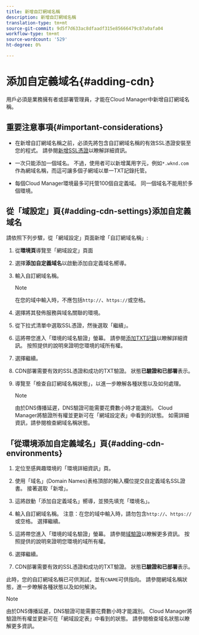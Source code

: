```yaml
---
title: 新增自訂網域名稱
description: 新增自訂網域名稱
translation-type: tm+mt
source-git-commit: 9d5f7d633ac8dfaadf315e85666479c87a0afa04
workflow-type: tm+mt
source-wordcount: '529'
ht-degree: 0%

---
```



# 添加自定義域名{#adding-cdn}

用戶必須是業務擁有者或部署管理員，才能在Cloud Manager中新增自訂網域名稱。

## 重要注意事項{#important-considerations}

* 在新增自訂網域名稱之前，必須先將包含自訂網域名稱的有效SSL憑證安裝至您的程式。 請參閱[新增SSL憑證](/help/implementing/cloud-manager/managing-ssl-certifications/add-ssl-certificate.md)以瞭解詳細資訊。

* 一次只能添加一個域名。 不過，使用者可以新增萬用字元，例如`*.wknd.com`作為網域名稱，而這可讓多個子網域以單一TXT記錄托管。

* 每個Cloud Manager環境最多可托管100個自定義域。 同一個域名不能用於多個環境。

## 從「域設定」頁{#adding-cdn-settings}添加自定義域名

請依照下列步驟，從「網域設定」頁面新增「自訂網域名稱」:

1. 從&#x200B;**環境頁**&#x200B;導覽至「網域設定」頁面

1. 選擇&#x200B;**添加自定義域名**&#x200B;以啟動添加自定義域名嚮導。

1. 輸入自訂網域名稱。

   >[!NOTE]
   >在您的域中輸入時，不應包括`http://`、`https://`或空格。

1. 選擇將其發佈服務與域名關聯的環境。

1. 從下拉式清單中選取SSL憑證，然後選取「繼續」。

1. 這將帶您進入「環境的域名驗證」螢幕。 請參閱[添加TXT記錄](/help/implementing/cloud-manager/custom-domain-names/add-text-record.md)以瞭解詳細資訊。
按照提供的說明來證明您環境的域所有權。

1. 選擇繼續。
1. CDN部署需要有效的SSL憑證和成功的TXT驗證。 狀態&#x200B;**已驗證和已部署**&#x200B;表示。
1. 導覽至「檢查自訂網域名稱狀態」，以進一步瞭解各種狀態以及如何處理。

   >[!NOTE]
   >由於DNS傳播延遲，DNS驗證可能需要花費數小時才能識別。 Cloud Manager將驗證所有權並更新可在「網域設定表」中看到的狀態。 如需詳細資訊，請參閱檢查網域名稱狀態。

## 「從環境添加自定義域名」頁{#adding-cdn-environments}

1. 定位至感興趣環境的「環境詳細資訊」頁。
1. 使用「域名」(Domain Names)表格頂部的輸入欄位提交自定義域名SSL證書。 接著選取「新增」。
1. 這將啟動「添加自定義域名」嚮導，並預先填充「環境名」。
1. 輸入自訂網域名稱。 注意：在您的域中輸入時，請勿包含`http://`、`https://`或空格。 選擇繼續。
1. 這將帶您進入「環境的域名驗證」螢幕。 請參閱[域驗證](/help/implementing/cloud-manager/custom-domain-names/add-text-record.md)以瞭解更多資訊。 按照提供的說明來證明您環境的域所有權。

1. 選擇繼續。
1. CDN部署需要有效的SSL憑證和成功的TXT驗證。 狀態&#x200B;**已驗證和已部署**&#x200B;表示。

此時，您的自訂網域名稱已可供測試，並有`CNAME`可供指向。 請參閱網域名稱狀態，進一步瞭解各種狀態以及如何解決。

>[!NOTE]
>由於DNS傳播延遲，DNS驗證可能需要花費數小時才能識別。 Cloud Manager將驗證所有權並更新可在「網域設定表」中看到的狀態。 請參閱檢查域名狀態以瞭解更多資訊。

